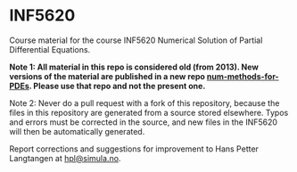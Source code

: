 INF5620
=======

Course material for the course INF5620 Numerical Solution of Partial Differential Equations.

**Note 1: All material in this repo is considered old (from 2013).
New versions of the material are published in a new repo
[num-methods-for-PDEs](http://hplgit.github.io/num-methods-for-PDEs/doc/web/index.html). Please use that repo and not the present one.**

Note 2: Never do a pull request with a fork of this repository, because the
files in this repository are generated from a source stored elsewhere.
Typos and errors must be corrected in the source, and new files in
the INF5620 will then be automatically generated.

Report corrections and suggestions for improvement to Hans Petter
Langtangen at hpl@simula.no.